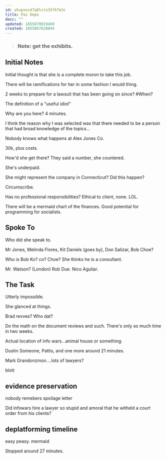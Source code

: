 ```yaml
---
id: yhupxos47q8lxln35f67m3c
title: Paz Depo
desc: ""
updated: 1655870019469
created: 1655867628844
---
```


> ### Note: get the exhibits.

## Initial Notes

Initial thought is that she is a complete moron to take this job.

There will be ramifications for her in some fashion I would thing.

2 weeks to prepare for a lawsuit that has been going on since? #When?

The definition of a "useful idiot"

Why are you here? 4 minutes.

I think the reason why I was selected was that there needed to be a person that had broad knowledge of the topics...

Nobody knows what happens at Alex Jones Co.

30k, plus costs.

How'd she get there? They said a number, she countered.

She's underpaid.

She might represent the company in Connecticut? Did this happen?

Circumscribe.

Has no professional responsibilities? Ethical to client, none. LOL.

There will be a mermaid chart of the finances. Good potential for programming for socialists.

## Spoke To

Who did she speak to.

Mr Jones, Melinda Flores, Kit Daniels (goes by), Don Salizar, Bob Choe?

Who is Bob Ko? co? Choe? She thinks he is a consultant.

Mr. Watson? (London) Rob Due. Nico Aguliar.

## The Task

Utterly impossible.

She glanced at things.

Brad revves? Who dat?

Do the math on the document reviews and such. There's only so much time in two weeks.

Actual location of info wars...animal house or something.

Dustin Someone, Pattis, and one more around 21 minutes.

Mark Grandonzmon....lots of lawyers?

blott

## evidence preservation

nobody remebers spoilage letter

Did infowars hire a lawyer so stupid and amoral that he witheld a court order from his clients?

## deplatforming timeline

easy peasy. mermaid

Stopped around 27 minutes.
